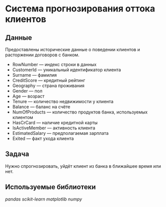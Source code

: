 # Система прогнозирования оттока клиентов


## Данные

Предоставлены исторические данные о поведении клиентов и расторжении договоров с банком.

- RowNumber — индекс строки в данных
- CustomerId — уникальный идентификатор клиента
- Surname — фамилия
- CreditScore — кредитный рейтинг
- Geography — страна проживания
- Gender — пол
- Age — возраст
- Tenure — количество недвижимости у клиента
- Balance — баланс на счёте
- NumOfProducts — количество продуктов банка, используемых клиентом
- HasCrCard — наличие кредитной карты
- IsActiveMember — активность клиента
- EstimatedSalary — предполагаемая зарплата
- Exited — факт ухода клиента

## Задача

Нужно спрогнозировать, уйдёт клиент из банка в ближайшее время или нет.

## Используемые библиотеки
*pandas* *scikit-learn* *matplotlib* *numpy*
